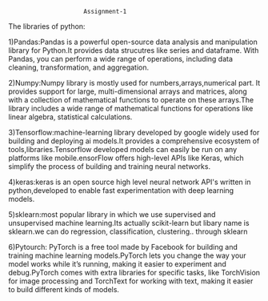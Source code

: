                          Assignment-1   

The libraries of python:

1)Pandas:Pandas is a powerful open-source data analysis and manipulation library for Python.It provides data strucutres like series and dataframe. With Pandas, you can perform a wide range of operations, including data cleaning, transformation, and aggregation.

2)Numpy:Numpy library is mostly used for numbers,arrays,numerical part. It provides support for large, multi-dimensional arrays and matrices, along with a collection of mathematical functions to operate on these arrays.The library includes a wide range of mathematical functions for operations like linear algebra, statistical calculations.

3)Tensorflow:machine-learning library developed by google widely used for building and deploying ai models.It provides a comprehensive ecosystem of tools,libraries.Tensorflow developed models can easily be run on any platforms like mobile.ensorFlow offers high-level APIs like Keras, which simplify the process of building and training neural networks.

4)keras:keras is an open source high level neural network API's written in python,developed to enable fast experimentation with deep learning models.

5)sklearn:most popular library in which we use supervised and unsupervised machine learning.Its actually scikit-learn but libary name is sklearn.we can do regression, classification, clustering.. through sklearn

6)Pytourch: PyTorch is a free tool made by Facebook for building and training machine learning models.PyTorch lets you change the way your model works while it’s running, making it easier to experiment and debug.PyTorch comes with extra libraries for specific tasks, like TorchVision for image processing and TorchText for working with text, making it easier to build different kinds of models.
